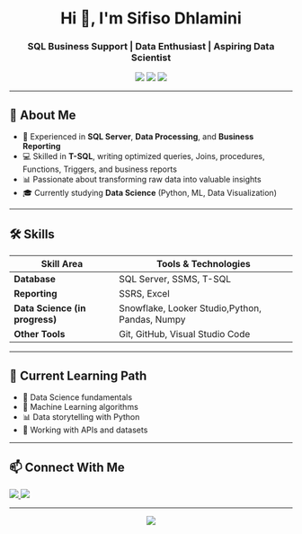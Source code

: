 <!-- Banner Image -->
<h1 align="center">Hi 👋, I'm Sifiso Dhlamini</h1>
<h3 align="center">SQL Business Support | Data Enthusiast | Aspiring Data Scientist</h3>

<p align="center">
  <img src="https://img.shields.io/badge/SQL_Server-CC2927?style=for-the-badge&logo=microsoft-sql-server&logoColor=white"/>
  <img src="https://img.shields.io/badge/T--SQL-007ACC?style=for-the-badge&logo=azure-devops&logoColor=white"/>
  <img src="https://img.shields.io/badge/Data%20Science-Learning-informational?style=for-the-badge&logo=data:image/svg+xml;base64,..."/>
</p>

---

## 🚀 About Me

- 💼 Experienced in **SQL Server**, **Data Processing**, and **Business Reporting**
- 💻 Skilled in **T-SQL**, writing optimized queries, Joins, procedures, Functions, Triggers, and business reports
- 📊 Passionate about transforming raw data into valuable insights
- 🎓 Currently studying **Data Science** (Python, ML, Data Visualization)

---

## 🛠️ Skills

| Skill Area | Tools & Technologies |
|------------|----------------------|
| **Database** | SQL Server, SSMS, T-SQL |
| **Reporting** | SSRS, Excel |
| **Data Science (in progress)** | Snowflake, Looker Studio,Python, Pandas, Numpy|
| **Other Tools** | Git, GitHub, Visual Studio Code |


---

## 🌱 Current Learning Path

- 📘 Data Science fundamentals
- 🧠 Machine Learning algorithms
- 📊 Data storytelling with Python
- 💾 Working with APIs and datasets

---

## 📫 Connect With Me

<p>
  <a href="https://www.linkedin.com/in/your-linkedin" target="_blank">
    <img src="https://img.shields.io/badge/LinkedIn-0A66C2?style=for-the-badge&logo=linkedin&logoColor=white"/>
  </a>
  <a href="mailto:fiso_dhla@live.co.za">
    <img src="https://img.shields.io/badge/Email-D14836?style=for-the-badge&logo=gmail&logoColor=white"/>
  </a>
</p>

---

<p align="center">
  <img src="https://img.shields.io/badge/Made%20with-Markdown-blue?style=flat-square" />
</p>
